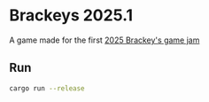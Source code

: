 # Brackeys 2025.1

A game made for the first [2025 Brackey's game jam](https://itch.io/jam/brackeys-13)

## Run

```sh
cargo run --release
```
